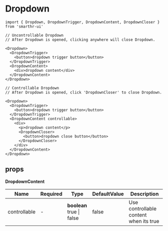 # Dropdown

```tsx
import { Dropdown, DropdownTrigger, DropdownContent, DropdownCloser } from 'smarthr-ui'

// Uncontrollable Dropdown
// After Dropdown is opened, clicking anywhere will close Dropdown.

<Dropdown>
  <DropdownTrigger>
    <button>dropdown trigger button</button>
  </DropdownTrigger>
  <DropdownContent>
    <div>dropdown content</div>
  </DropdownContent>
</Dropdown>

// Controllable Dropdown
// After Dropdown is opened, click 'DropdownCloser' to close Dropdown.

<Dropdown>
  <DropdownTrigger>
    <button>dropdown trigger button</button>
  </DropdownTrigger>
  <DropdownContent controllable>
    <div>
      <p>dropdown content</p>
      <DropdownCloser>
        <button>dropdown close button</button>
      </DropdownCloser>
    </div>
  </DropdownContent>
</Dropdown>
```

## props

**DropdownContent**

| Name         | Required | Type                               | DefaultValue | Description                            |
| ------------ | -------- | ---------------------------------- | ------------ | -------------------------------------- |
| controllable | -        | **boolean** <br> true &#124; false | false        | Use controllable content when its true |
